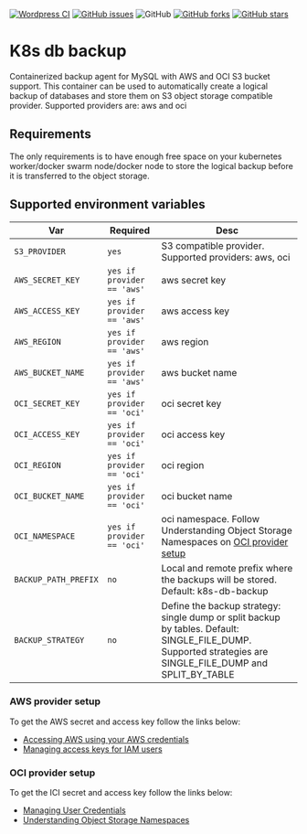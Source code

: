 [![Wordpress CI](https://github.com/garutilorenzo/k8s-db-backup/actions/workflows/ci.yml/badge.svg)](https://github.com/garutilorenzo/k8s-db-backup/actions/workflows/ci.yml)
[![GitHub issues](https://img.shields.io/github/issues/garutilorenzo/k8s-db-backup)](https://github.com/garutilorenzo/k8s-db-backup/issues)
![GitHub](https://img.shields.io/github/license/garutilorenzo/k8s-db-backup)
[![GitHub forks](https://img.shields.io/github/forks/garutilorenzo/k8s-db-backup)](https://github.com/garutilorenzo/k8s-db-backup/network)
[![GitHub stars](https://img.shields.io/github/stars/garutilorenzo/k8s-db-backup)](https://github.com/garutilorenzo/k8s-db-backup/stargazers)

# K8s db backup

Containerized backup agent for MySQL with AWS and OCI S3 bucket support.
This container can be used to automatically create a logical backup of databases 
and store them on S3 object storage compatible provider.
Supported providers are: aws and oci

## Requirements

The only requirements is to have enough free space on your kubernetes worker/docker swarm node/docker node to store the logical backup
before it is transferred to the object storage.

## Supported environment variables

| Var   | Required | Desc |
| ------- | ------- | ----------- |
| `S3_PROVIDER`       | `yes`       | S3 compatible provider. Supported providers: aws, oci  |
| `AWS_SECRET_KEY`       | `yes if provider == 'aws'`       | aws secret key  |
| `AWS_ACCESS_KEY`       | `yes if provider == 'aws'`       | aws access key  |
| `AWS_REGION`       | `yes if provider == 'aws'`       | aws region  |
| `AWS_BUCKET_NAME`       | `yes if provider == 'aws'`       | aws bucket name  |
| `OCI_SECRET_KEY`       | `yes if provider == 'oci'`       | oci secret key  |
| `OCI_ACCESS_KEY`       | `yes if provider == 'oci'`       | oci access key  |
| `OCI_REGION`       | `yes if provider == 'oci'`       | oci region  |
| `OCI_BUCKET_NAME`       | `yes if provider == 'oci'`       | oci bucket name  |
| `OCI_NAMESPACE`       | `yes if provider == 'oci'`       | oci namespace. Follow Understanding Object Storage Namespaces on [OCI provider setup](#oci-provider-setup)  |
| `BACKUP_PATH_PREFIX`       | `no`       | Local and remote prefix where the backups will be stored. Default: k8s-db-backup  |
| `BACKUP_STRATEGY`       | `no`       | Define the backup strategy: single dump or split backup by tables. Default: SINGLE_FILE_DUMP. Supported strategies are SINGLE_FILE_DUMP and SPLIT_BY_TABLE |

### AWS provider setup

To get the AWS secret and access key follow the links below:
* [Accessing AWS using your AWS credentials](https://docs.aws.amazon.com/general/latest/gr/aws-sec-cred-types.html)
* [Managing access keys for IAM users](https://docs.aws.amazon.com/IAM/latest/UserGuide/id_credentials_access-keys.html)

### OCI provider setup

To get the ICI secret and access key follow the links below:
* [Managing User Credentials](https://docs.oracle.com/en-us/iaas/Content/Identity/Tasks/managingcredentials.htm#create-secret-key)
* [Understanding Object Storage Namespaces](https://docs.oracle.com/en-us/iaas/Content/Object/Tasks/understandingnamespaces.htm)